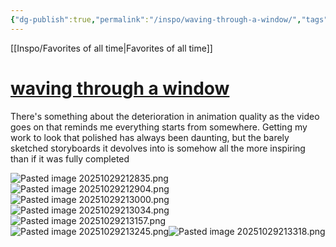 ```yaml
---
{"dg-publish":true,"permalink":"/inspo/waving-through-a-window/","tags":["gardenEntry"]}
---
```


[[Inspo/Favorites of all time\|Favorites of all time]]  
# [waving through a window](https://www.youtube.com/watch?v=QUoX3JJ0Cco&list=TLPQMTgwMTIwMjJ2sAKW4aeO4g&index=2)

There's something about the deterioration in animation quality as the video goes on that reminds me everything starts from somewhere. Getting my work to look that polished has always been daunting, but the barely sketched storyboards it devolves into is somehow all the more inspiring than if it was fully completed


![Pasted image 20251029212835.png](/img/user/Untitled/Pasted%20image%2020251029212835.png)
![Pasted image 20251029212904.png](/img/user/Untitled/Pasted%20image%2020251029212904.png)
![Pasted image 20251029213000.png](/img/user/Untitled/Pasted%20image%2020251029213000.png)
![Pasted image 20251029213034.png](/img/user/Untitled/Pasted%20image%2020251029213034.png)
![Pasted image 20251029213157.png](/img/user/Untitled/Pasted%20image%2020251029213157.png)
![Pasted image 20251029213245.png](/img/user/Untitled/Pasted%20image%2020251029213245.png)![Pasted image 20251029213318.png](/img/user/Untitled/Pasted%20image%2020251029213318.png)
